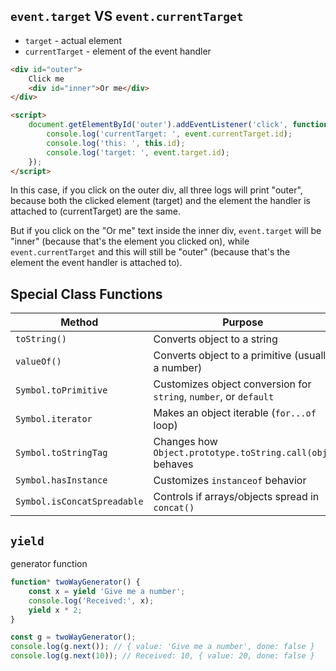 ## `event.target` VS `event.currentTarget`

- `target` - actual element
- `currentTarget` - element of the event handler

```html
<div id="outer">
	Click me
	<div id="inner">Or me</div>
</div>

<script>
	document.getElementById('outer').addEventListener('click', function (event) {
		console.log('currentTarget: ', event.currentTarget.id);
		console.log('this: ', this.id);
		console.log('target: ', event.target.id);
	});
</script>
```

In this case, if you click on the outer div, all three logs will print "outer", because both the clicked element (target) and the element the handler is attached to (currentTarget) are the same.

But if you click on the "Or me" text inside the inner div, `event.target` will be "inner" (because that's the element you clicked on), while `event.currentTarget` and this will still be "outer" (because that's the element the event handler is attached to).

## Special Class Functions

| Method                      | Purpose                                                           |
| --------------------------- | ----------------------------------------------------------------- |
| `toString()`                | Converts object to a string                                       |
| `valueOf()`                 | Converts object to a primitive (usually a number)                 |
| `Symbol.toPrimitive`        | Customizes object conversion for `string`, `number`, or `default` |
| `Symbol.iterator`           | Makes an object iterable (`for...of` loop)                        |
| `Symbol.toStringTag`        | Changes how `Object.prototype.toString.call(obj)` behaves         |
| `Symbol.hasInstance`        | Customizes `instanceof` behavior                                  |
| `Symbol.isConcatSpreadable` | Controls if arrays/objects spread in `concat()`                   |

## `yield`

generator function

```js
function* twoWayGenerator() {
	const x = yield 'Give me a number';
	console.log('Received:', x);
	yield x * 2;
}

const g = twoWayGenerator();
console.log(g.next()); // { value: 'Give me a number', done: false }
console.log(g.next(10)); // Received: 10, { value: 20, done: false }
```
